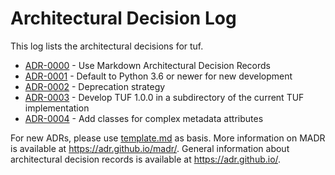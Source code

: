 # Architectural Decision Log

This log lists the architectural decisions for tuf.

<!-- adrlog -- Regenerate the content by using "adr-log -i". You can install it via "npm install -g adr-log" -->

- [ADR-0000](0000-use-markdown-architectural-decision-records.md) - Use Markdown Architectural Decision Records
- [ADR-0001](0001-python-version-3-6-plus.md) - Default to Python 3.6 or newer for new development
- [ADR-0002](0002-pre-1-0-deprecation-strategy.md) - Deprecation strategy
- [ADR-0003](0003-where-to-develop-TUF-1-0-0.md) - Develop TUF 1.0.0 in a subdirectory of the current TUF implementation
- [ADR-0004](0004-extent-of-OOP-in-metadata-model.md) - Add classes for complex metadata attributes

<!-- adrlogstop -->

For new ADRs, please use [template.md](template.md) as basis.
More information on MADR is available at <https://adr.github.io/madr/>.
General information about architectural decision records is available at <https://adr.github.io/>.
